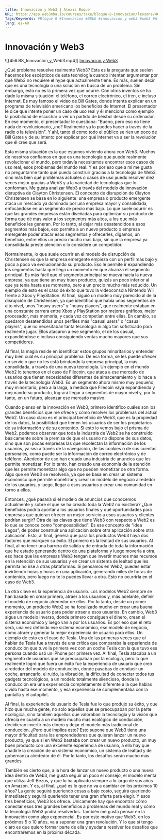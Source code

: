 ```yaml
---
title: Innovación y Web3 | Alexis Roque
URL: https://app.web3mba.io/courses/take/bloque-8-innovacion/lessons/40237885-u6-innovacion-y-web3-alexis-roque
Tags/Keywords: #Bloque 8 #Innovacion #B8U6 #innovacion y web3 #web3 #Alexis Roque
lang: es-AR
---
```

# Innovación y Web3
![[456.B8_Innovación_y_Web3.mp4]]
[Innovacion y Web3](https://app.web3mba.io?wvideo=j59ek20h18)

¿Qué problema resuelve realmente Web3? Esta es la pregunta que suelen hacernos los escépticos de esta tecnología cuando intentan argumentar por qué Web3 no requiere el hype que actualmente tiene. Es más, suelen decir que es una tecnología o una solución en busca de un problema. Sin embargo, esto no es la primera vez que ocurre. Con otros inventos se ha dado la misma situación: el teléfono, el correo electrónico, el tren, e incluso Internet. Es muy famoso el vídeo de Bill Gates, donde intenta explicar en un programa de televisión americano los beneficios de Internet. El presentador le dice que intente poner un caso de uso real y él menciona como ejemplo la posibilidad de escuchar o ver un partido de béisbol desde su ordenador. En ese momento, el presentador le cuestiona: "Bueno, pero eso no tiene nada de revolucionario, ¿no? Realmente ya lo puedes hacer a través de la radio o la televisión". Y ahí, tanto él como todo el público se ríen un poco de Bill Gates y de su intento por explicar por qué Internet va a ser la revolución que él cree que será.

Esta misma situación es la que estamos viviendo ahora con Web3. Muchos de nosotros confiamos en que es una tecnología que puede realmente revolucionar el mundo, pero todavía necesitamos encontrar esos casos de uso real, esos problemas del mundo real. Y es por eso que a mí me gusta no preguntarme tanto qué puedo construir gracias a la tecnología de Web3, sino más bien qué problemas actuales o casos de uso puedo resolver diez veces mejor gracias a Web3 y a la variedad de tecnologías que lo conforman. Me gusta analizar Web3 a través del modelo de innovación disruptiva de Clayton Christensen. El concepto de disrupción de Clayton Christensen se basa en lo siguiente: una empresa o producto emergente ataca un mercado ya dominado por una empresa mayor y consolidada, enfocándose en un segmento de precio más bajo. Lo que suele ocurrir es que las grandes empresas están diseñadas para optimizar su producto de forma que dé más valor a los segmentos más altos, a los que más beneficios les generan. Por lo tanto, al dejar más desatendidos a esos segmentos más bajos, eso permite a un nuevo producto o empresa emergente poder atacar esos segmentos y ofrecerles, digamos, un beneficio, entre ellos un precio mucho más bajo, sin que la empresa ya consolidada preste atención o lo considere un competidor.

Normalmente, lo que suele ocurrir en el modelo de disrupción de Christensen es que la empresa emergente empieza con un perfil más bajo y poco a poco va evolucionando su producto. Eso le permite ir expandiendo los segmentos hasta que llega un momento en que alcanza el segmento principal. Es más fácil que el segmento principal se mueva hacia la nueva empresa, ya que tiene un muy buen producto, quizás un poco inferior al que ya tenía hasta ese momento, pero a un precio mucho más reducido. Un ejemplo de esto es el caso de éxito que tuvo la videoconsola Nintendo Wii frente a Xbox y PlayStation. Al final, siguió un modelo muy parecido al de la disrupción de Christensen, ya que identificó que había unos segmentos de alto nivel, unos "heavy users" y "heavy players", que realmente estaban en una constante carrera entre Xbox y PlayStation por mejores gráficos, mejor procesador, más memoria, y cada vez competían entre ellas. En cambio, se quedaron desatendidos unos perfiles más "casual users" o "casual players", que no necesitaban tanta tecnología ni algo tan sofisticado para realmente jugar. Ellos atacaron a ese segmento, el de los casual, expandiéndose e incluso consiguiendo ventas mucho mayores que sus competidores.

Al final, la magia reside en identificar estos grupos minoritarios y entender muy bien cuál es su principal problema. De esa forma, se les puede ofrecer un servicio que no les está brindando la empresa principal, la más consolidada, a través de una nueva tecnología. Un ejemplo en el mundo Web2 lo tenemos en el caso de Filecoin, que ataca a ese mercado de usuarios que tienen necesidades diferentes de almacenamiento y lo hace a través de la tecnología Web3. Es un segmento ahora mismo muy pequeño, muy minoritario, pero a la larga, a medida que Filecoin vaya expandiendo y mejorando su producto, logrará llegar a segmentos de mayor nivel y, por lo tanto, en un futuro, alcanzar ese mercado masivo.

Cuando pienso en la innovación en Web3, primero identifico cuáles son los grandes beneficios que me ofrece y cómo resolver los problemas del actual Web2. Un caso claro es el principal beneficio de Web3, que es la propiedad de los datos, la posibilidad que tienen los usuarios de ser los propietarios de su información y de su contenido. Si esto lo vemos bajo el prisma de Web2, podemos observar que toda la industria de Web2 se ha construido básicamente sobre la premisa de que el usuario no dispone de sus datos, sino que son pocas empresas las que recolectan la información de los usuarios, ya sea a través de la navegación, de las cookies o de sus cuentas personales, como puede ser la información de correo electrónico y de teléfono. Alrededor de eso han creado una industria de anuncios que les permite monetizar. Por lo tanto, han creado una economía de la atención que les permite monetizar algo que no pueden monetizar de otra forma. Algo que en Web3 se resolvería, ya que se basa en crear un sistema económico que permite monetizar y crear un modelo de negocio alrededor de los usuarios, y luego, llegar a esos usuarios y crear una comunidad en torno a ellos.

Entonces, ¿qué pasaría si el modelo de anuncios que conocemos actualmente y sobre el que se ha creado toda la Web2 no existiera? ¿Qué beneficios podría aportar a los usuarios finales y qué oportunidades para empresas que quieran ofrecer un mejor servicio a esos usuarios y clientes podrían surgir? Otra de las claves que tiene Web3 con respecto a Web2 es lo que se conoce como "composabilidad". Es ese concepto de "idea Legos", de poder construir una aplicación sobre otra aplicación sobre otra aplicación. Esto, al final, genera que para los productos Web3 haya dos factores que marquen su éxito. El primero es la lealtad de sus usuarios. Al final, al no tener una barrera de salida y de entrada de toda la información que he estado generando dentro de una plataforma y luego moverla a otra, eso hace que las empresas Web3 tengan que invertir muchos más recursos en la retención de sus usuarios y en crear un sistema de lealtad que les permita no irse a otras plataformas. Si pensamos en Web2, puedes estar invirtiendo horas y horas en una aplicación, generando miles de horas de contenido, pero luego no te lo puedes llevar a otra. Esto no ocurriría en el caso de Web3.

La otra clave es la experiencia de usuario. Los modelos Web2 siempre se han basado en crear primero, atraer a los usuarios y, más adelante, definir el modelo de negocio alrededor de ellos. Por lo tanto, desde un primer momento, un producto Web2 se ha focalizado mucho en crear una buena experiencia de usuario para poder atraer a esos usuarios. En cambio, Web3 sigue un modelo inverso, donde primero consiguen el dinero, crean el sistema económico y luego van a por los usuarios. Es por eso que el reto será, una vez definido ese sistema económico, ese modelo de negocio, cómo atraer y generar la mejor experiencia de usuario para ellos. Un ejemplo de esto es el caso de Tesla. Una de las primeras veces que oí hablar de Tesla fue a través de una crítica que comparaba la experiencia de conducción que tuvo la primera vez con un coche Tesla con la que tuvo esa persona cuando usó un iPhone por primera vez. Al final, Tesla atacaba a un segmento de usuarios que se preocupaban por la ecología, pero lo que realmente logró que fuera un éxito fue la experiencia de usuario que creó alrededor del modelo de conducción, donde pasabas de conducir un coche, arrancarlo, el ruido, la vibración, la dificultad de conectar todos tus gadgets tecnológicos, a un modelo totalmente silencioso, donde la conducción era una experiencia completamente diferente a la que habías vivido hasta ese momento, y esa experiencia se complementaba con la pantalla y el autopilot.

Al final, la experiencia de usuario de Tesla fue lo que produjo su éxito, y que hizo que mucha gente, no solo aquellos que se preocupaban por la parte ecológica, sino también aquellos que valoraban la tecnología y la visión que ofrecía en cuanto a un modelo mucho más ecológico de conducción, decidieran invertir más dinero y dejar el modelo más tradicional de conducción. ¿Pero qué implica esto? Esto supone que Web3 tiene una mayor dificultad para los emprendedores que quieran lanzar un nuevo producto, ya que si en Web2 bastaba con crear un nuevo producto, un muy buen producto con una excelente experiencia de usuario, a ello hay que añadirle la creación de un sistema económico, un sistema de lealtad y de gobernanza alrededor de él. Por lo tanto, los desafíos serán mucho más grandes.

También es cierto que, a la hora de lanzar un nuevo producto o una nueva idea dentro de Web3, me gusta seguir un poco el consejo, el modelo mental que utiliza Jeff Bezos, y que lo ha aplicado siempre a lo largo de sus años en Amazon. Y es, al final, ¿qué es lo que no va a cambiar en los próximos 10 años? La gente seguirá queriendo cosas a bajo costo, seguirá queriendo inmediatez y seguirá queriendo tener una gran oferta para elegir. Y esos tres beneficios, Web3 los ofrece. Únicamente hay que encontrar cómo conectar esos tres grandes beneficios a problemas del mundo real y cómo la tecnología Web3 podrá resolverlos. También me gusta pensar en la innovación como algo exponencial. Es por este motivo que Web3, en los próximos 5 o 10 años, va a suponer una gran revolución. Y lo que sí tengo claro es que quiero formar parte de ella y ayudar a resolver los desafíos que encontraremos en la próxima década.